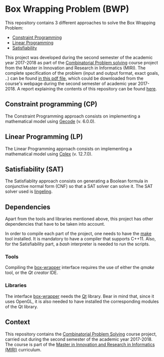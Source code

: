 # Box Wrapping Problem (BWP)

This repository contains 3 different approaches to solve the Box Wrapping Problem:
* [Constraint Programming](https://github.com/lluisalemanypuig/box-wrapping/tree/master/CP)
* [Linear Programming](https://github.com/lluisalemanypuig/box-wrapping/tree/master/LP)
* [Satisfiability](https://github.com/lluisalemanypuig/box-wrapping/tree/master/SAT)

This project was developed during the second semester of the academic year 2017-2018 as part of the [Combinatorial Problem solving](http://www.cs.upc.edu/~erodri/webpage/cps/cps.html) course project from the Master in Innovation and Research in Informatics (MIRI). The complete specification of the problem (input and output format, exact goals, ..) can be found [in this pdf file](https://github.com/lluisalemanypuig/box-wrapping/blob/master/statement.pdf), which could be downloaded from the course's webpage during the second semester of academic year 2017-2018. A report explaining the contents of this repository can be found [here](https://github.com/lluisalemanypuig/box-wrapping/blob/master/report.pdf).

## Constraint programming (CP)

The Constraint Programming approach consists on implementing a mathematical model using [Gecode](http://www.gecode.org/doc-latest/reference/index.html) (v. 6.0.0).

## Linear Programming (LP)

The Linear Programming approach consists on implementing a mathematical model using [Cplex](https://www.ibm.com/support/knowledgecenter/SS9UKU_12.7.0/com.ibm.cplex.zos.help/CPLEX/homepages/CPLEX_Z.html) (v. 12.7.0).

## Satisfiability (SAT)

The Satisfiablity approach consists on generating a Boolean formula in conjunctive normal form (CNF) so that a SAT solver can solve it. The SAT solver used is [lingeling](https://github.com/arminbiere/lingeling).

## Dependencies

Apart from the tools and libraries mentioned above, this project has other dependencies that have to be taken into account.

In order to compile each part of the project, one needs to have the [make](https://www.gnu.org/software/make/) tool installed. It is mandatory to have a compiler that supports C++11. Also, for the Satisfiability part, a _bash_ interpreter is needed to run the scripts.

### Tools

Compiling the [box-wrapper](https://github.com/lluisalemanypuig/box-wrapping/tree/master/box-wrapper) interface requires the use of either the _qmake_ tool, or the _Qt creator_ IDE.

### Libraries

The interface [box-wrapper](https://github.com/lluisalemanypuig/box-wrapping/tree/master/box-wrapper) needs the
[Qt](https://www.qt.io/) library. Bear in mind that, since it uses OpenGL, it is also needed to have installed the
<QtOpenGL> corresponding modules of the Qt library.
  
## Context

This repository contains the [Combinatorial Problem Solving](https://www.fib.upc.edu/en/studies/masters/master-innovation-and-research-informatics/curriculum/syllabus/CPS-MIRI) course project, carried out during the second semester of the academic year 2017-2018. The course is part of the [Master in Innovation and Research in Informatics (MIRI)](https://www.fib.upc.edu/en/studies/masters/master-innovation-and-research-informatics) curriculum.

